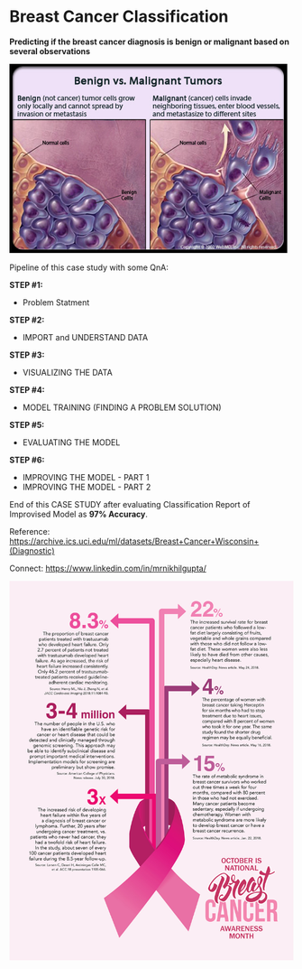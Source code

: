 # Breast Cancer Classification

<b>Predicting if the breast cancer diagnosis is benign or malignant based on several observations</b>

![](NIKHIL-GUPTA-BENING-MALIGNANT.jpg)</br>

Pipeline of this case study with some QnA:

<b>STEP #1:</b>
- Problem Statment

<b>STEP #2:</b>
- IMPORT and UNDERSTAND DATA 

<b>STEP #3:</b>
- VISUALIZING THE DATA

<b>STEP #4:</b>
- MODEL TRAINING (FINDING A PROBLEM SOLUTION)

<b>STEP #5:</b>
- EVALUATING THE MODEL

<b>STEP #6:</b>
- IMPROVING THE MODEL - PART 1
- IMPROVING THE MODEL - PART 2

End of this CASE STUDY after evaluating Classification Report of Improvised Model as <b>97% Accuracy</b>.

Reference: https://archive.ics.uci.edu/ml/datasets/Breast+Cancer+Wisconsin+(Diagnostic)

Connect: https://www.linkedin.com/in/mrnikhilgupta/

![](NIKHIL-GUPTA-CASE-STUDY-BREAST-CANCER-CLASSIFICATION.jpg)</br>
